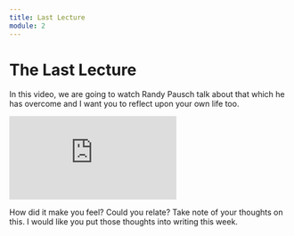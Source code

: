 ```yaml
---
title: Last Lecture
module: 2
---
```


# The Last Lecture

In this video, we are going to watch Randy Pausch talk about that which he has overcome and I want you to reflect upon your own life too.

<div class="embed-responsive embed-responsive-16by9"><iframe class="embed-responsive-item" src="https://www.youtube.com/embed/ji5_MqicxSo" frameborder="0" allowfullscreen></iframe></div>

How did it make you feel?  Could you relate?  Take note of your thoughts on this.  I would like you put those thoughts into writing this week.

